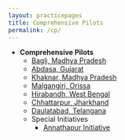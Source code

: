 ```yaml
---
layout: practicepages
title: Comprehensive Pilots
permalink: /cp/
---
```



* **Comprehensive Pilots**
  * [Bagli, Madhya Pradesh](../bagli)
  * [Abdasa, Gujarat](../abdasa)
  * [Khaknar, Madhya Pradesh](../khaknar)
  * [Malgangiri, Orissa](../malgangiri)
  * [Hirabandh, West Bengal](../hirabandh)
  * [Chhattarpur, Jharkhand](../chhattarpur)
  * [Daulatabad, Telangana](../daulatabad)
  * Special Initiatives
     * [Annathapur Initiative](../annathapur)

